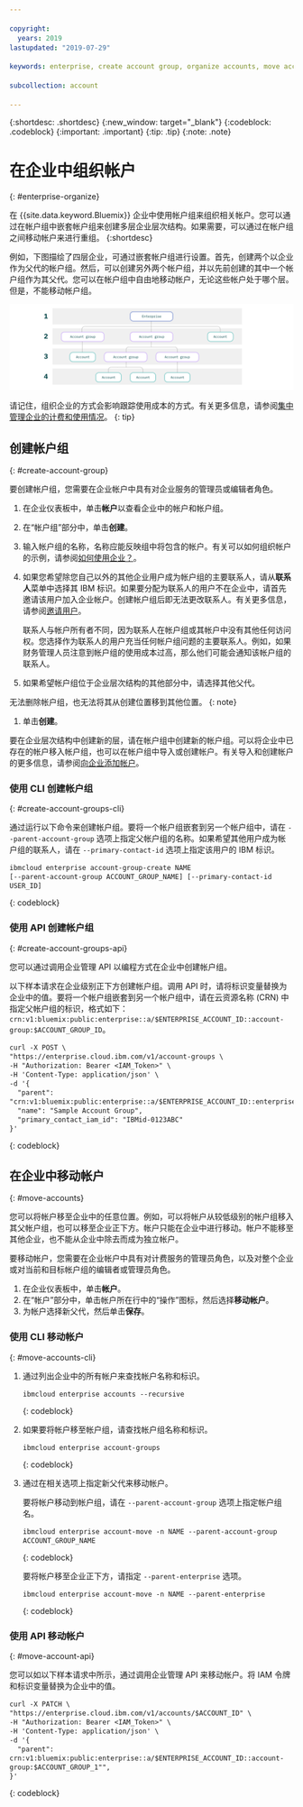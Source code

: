 ```yaml
---

copyright:
  years: 2019
lastupdated: "2019-07-29"

keywords: enterprise, create account group, organize accounts, move accounts

subcollection: account

---
```


{:shortdesc: .shortdesc}
{:new_window: target="_blank"}
{:codeblock: .codeblock}
{:important: .important}
{:tip: .tip}
{:note: .note}

# 在企业中组织帐户
{: #enterprise-organize}

在 {{site.data.keyword.Bluemix}} 企业中使用帐户组来组织相关帐户。您可以通过在帐户组中嵌套帐户组来创建多层企业层次结构。如果需要，可以通过在帐户组之间移动帐户来进行重组。
{:shortdesc}

例如，下图描绘了四层企业，可通过嵌套帐户组进行设置。首先，创建两个以企业作为父代的帐户组。然后，可以创建另外两个帐户组，并以先前创建的其中一个帐户组作为其父代。您可以在帐户组中自由地移动帐户，无论这些帐户处于哪个层。但是，不能移动帐户组。

![显示四个企业层的图。顶层是企业，其中包含两层帐户组。帐户组进而包含帐户。](images/enterprise-hierarchy.svg "企业层是通过添加帐户组创建的。")

请记住，组织企业的方式会影响跟踪使用成本的方式。有关更多信息，请参阅[集中管理企业的计费和使用情况](/docs/billing-usage?topic=billing-usage-enterprise)。
{: tip}

## 创建帐户组
{: #create-account-group}

要创建帐户组，您需要在企业帐户中具有对企业服务的管理员或编辑者角色。

1. 在企业仪表板中，单击**帐户**以查看企业中的帐户和帐户组。
1. 在“帐户组”部分中，单击**创建**。
1. 输入帐户组的名称，名称应能反映组中将包含的帐户。有关可以如何组织帐户的示例，请参阅[如何使用企业？](/docs/account?topic=account-enterprise#enterprise-use-cases)。
1. 如果您希望除您自己以外的其他企业用户成为帐户组的主要联系人，请从**联系人**菜单中选择其 IBM 标识。如果要分配为联系人的用户不在企业中，请首先邀请该用户加入企业帐户。创建帐户组后即无法更改联系人。有关更多信息，请参阅[邀请用户](/docs/iam?topic=iam-iamuserinv)。


   联系人与帐户所有者不同，因为联系人在帐户组或其帐户中没有其他任何访问权。您选择作为联系人的用户充当任何帐户组问题的主要联系人。例如，如果财务管理人员注意到帐户组的使用成本过高，那么他们可能会通知该帐户组的联系人。


1. 如果希望帐户组位于企业层次结构的其他部分中，请选择其他父代。

  无法删除帐户组，也无法将其从创建位置移到其他位置。
  {: note}
1. 单击**创建**。

要在企业层次结构中创建新的层，请在帐户组中创建新的帐户组。可以将企业中已存在的帐户移入帐户组，也可以在帐户组中导入或创建帐户。有关导入和创建帐户的更多信息，请参阅[向企业添加帐户](/docs/account?topic=account-enterprise-add)。

### 使用 CLI 创建帐户组
{: #create-account-groups-cli}

通过运行以下命令来创建帐户组。要将一个帐户组嵌套到另一个帐户组中，请在 `--parent-account-group` 选项上指定父帐户组的名称。如果希望其他用户成为帐户组的联系人，请在 `--primary-contact-id` 选项上指定该用户的 IBM 标识。

```
ibmcloud enterprise account-group-create NAME
[--parent-account-group ACCOUNT_GROUP_NAME] [--primary-contact-id USER_ID]
```
{: codeblock}

### 使用 API 创建帐户组
{: #create-account-groups-api}

您可以通过调用企业管理 API 以编程方式在企业中创建帐户组。

以下样本请求在企业级别正下方创建帐户组。调用 API 时，请将标识变量替换为企业中的值。要将一个帐户组嵌套到另一个帐户组中，请在云资源名称 (CRN) 中指定父帐户组的标识，格式如下：`crn:v1:bluemix:public:enterprise::a/$ENTERPRISE_ACCOUNT_ID::account-group:$ACCOUNT_GROUP_ID`。

```
curl -X POST \
"https://enterprise.cloud.ibm.com/v1/account-groups \
-H "Authorization: Bearer <IAM_Token>" \
-H 'Content-Type: application/json' \
-d '{
  "parent": "crn:v1:bluemix:public:enterprise::a/$ENTERPRISE_ACCOUNT_ID::enterprise:$ENTERPRISE_ID",
  "name": "Sample Account Group",
  "primary_contact_iam_id": "IBMid-0123ABC"
}'
```
{: codeblock}

<!-- For detailed information about the API, see [Enterprise Management API](https://{DomainName}/apidocs/enterprise-apis/enterprise#create-an-account-group){: external}.-->

## 在企业中移动帐户
{: #move-accounts}

您可以将帐户移至企业中的任意位置。例如，可以将帐户从较低级别的帐户组移入其父帐户组，也可以移至企业正下方。帐户只能在企业中进行移动。帐户不能移至其他企业，也不能从企业中除去而成为独立帐户。

要移动帐户，您需要在企业帐户中具有对计费服务的管理员角色，以及对整个企业或对当前和目标帐户组的编辑者或管理员角色。

1. 在企业仪表板中，单击**帐户**。
1. 在“帐户”部分中，单击帐户所在行中的“操作”图标，然后选择**移动帐户**。
1. 为帐户选择新父代，然后单击**保存**。

### 使用 CLI 移动帐户
{: #move-accounts-cli}

1. 通过列出企业中的所有帐户来查找帐户名称和标识。

   ```
   ibmcloud enterprise accounts --recursive
   ```
   {: codeblock}
1. 如果要将帐户移至帐户组，请查找帐户组名称和标识。

   ```
   ibmcloud enterprise account-groups
   ```
   {: codeblock}
1. 通过在相关选项上指定新父代来移动帐户。

   要将帐户移动到帐户组，请在 `--parent-account-group` 选项上指定帐户组名。

   ```
   ibmcloud enterprise account-move -n NAME --parent-account-group ACCOUNT_GROUP_NAME
   ```
   {: codeblock}

   要将帐户移至企业正下方，请指定 `--parent-enterprise` 选项。

   ```
   ibmcloud enterprise account-move -n NAME --parent-enterprise
   ```
   {: codeblock}

### 使用 API 移动帐户
{: #move-account-api}

您可以如以下样本请求中所示，通过调用企业管理 API 来移动帐户。将 IAM 令牌和标识变量替换为企业中的值。

```
curl -X PATCH \
"https://enterprise.cloud.ibm.com/v1/accounts/$ACCOUNT_ID" \
-H "Authorization: Bearer <IAM_Token>" \
-H 'Content-Type: application/json' \
-d '{
  "parent": crn:v1:bluemix:public:enterprise::a/$ENTERPRISE_ACCOUNT_ID::account-group:$ACCOUNT_GROUP_1"",
}'
```
{: codeblock}

<!-- For detailed information about the API, see [Enterprise Management API](https://{DomainName}/apidocs/enterprise-apis/enterprise#move-an-account-with-the-enterprise){: external}. -->
